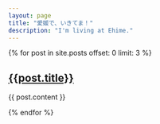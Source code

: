 ```yaml
---
layout: page
title: "愛媛で、いきてま！"
description: "I'm living at Ehime."
---
```


{% for post in site.posts offset: 0 limit: 3 %}
  <h2><a href="{{post.url}}">{{post.title}}</a></h2>
  <p>{{ post.content }}</p>
{% endfor %}
